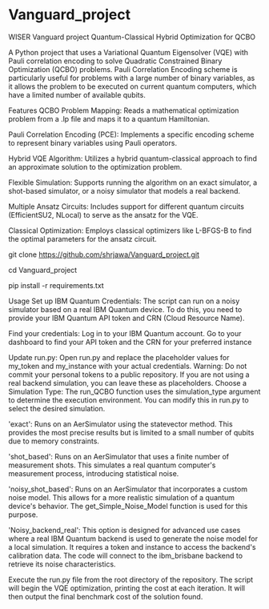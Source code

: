 # Vanguard_project
WISER Vanguard project
Quantum-Classical Hybrid Optimization for QCBO

A Python project that uses a Variational Quantum Eigensolver (VQE) with Pauli correlation encoding to solve Quadratic Constrained Binary Optimization (QCBO) problems.
Pauli Correlation Encoding scheme is particularly useful for problems with a large number of binary variables, as it allows the problem to be executed on current quantum computers, which have a limited number of available qubits.

Features
QCBO Problem Mapping: Reads a mathematical optimization problem from a .lp file and maps it to a quantum Hamiltonian.

Pauli Correlation Encoding (PCE): Implements a specific encoding scheme to represent binary variables using Pauli operators.

Hybrid VQE Algorithm: Utilizes a hybrid quantum-classical approach to find an approximate solution to the optimization problem.

Flexible Simulation: Supports running the algorithm on an exact simulator, a shot-based simulator, or a noisy simulator that models a real backend.

Multiple Ansatz Circuits: Includes support for different quantum circuits (EfficientSU2, NLocal) to serve as the ansatz for the VQE.

Classical Optimization: Employs classical optimizers like L-BFGS-B to find the optimal parameters for the ansatz circuit.

git clone https://github.com/shrjawa/Vanguard_project.git

cd Vanguard_project

pip install -r requirements.txt



Usage
Set up IBM Quantum Credentials:
The script can run on a noisy simulator based on a real IBM Quantum device. To do this, you need to provide your IBM Quantum API token and CRN (Cloud Resource Name).

Find your credentials: Log in to your IBM Quantum account. Go to your dashboard to find your API token and the CRN for your preferred instance 

Update run.py:
Open run.py and replace the placeholder values for my_token and my_instance with your actual credentials.
Warning: Do not commit your personal tokens to a public repository. If you are not using a real backend simulation, you can leave these as placeholders.
Choose a Simulation Type:
The run_QCBO function uses the simulation_type argument to determine the execution environment. You can modify this in run.py to select the desired simulation.

'exact': Runs on an AerSimulator using the statevector method. This provides the most precise results but is limited to a small number of qubits due to memory constraints.

'shot_based': Runs on an AerSimulator that uses a finite number of measurement shots. This simulates a real quantum computer's measurement process, introducing statistical noise.

'noisy_shot_based': Runs on an AerSimulator that incorporates a custom noise model. This allows for a more realistic simulation of a quantum device's behavior. The get_Simple_Noise_Model function is used for this purpose.

'Noisy_backend_real': This option is designed for advanced use cases where a real IBM Quantum backend is used to generate the noise model for a local simulation. It requires a token and instance to access the backend's calibration data. The code will connect to the ibm_brisbane backend to retrieve its noise characteristics.

Execute the run.py file from the root directory of the repository.
The script will begin the VQE optimization, printing the cost at each iteration. It will then output the final benchmark cost of the solution found.

